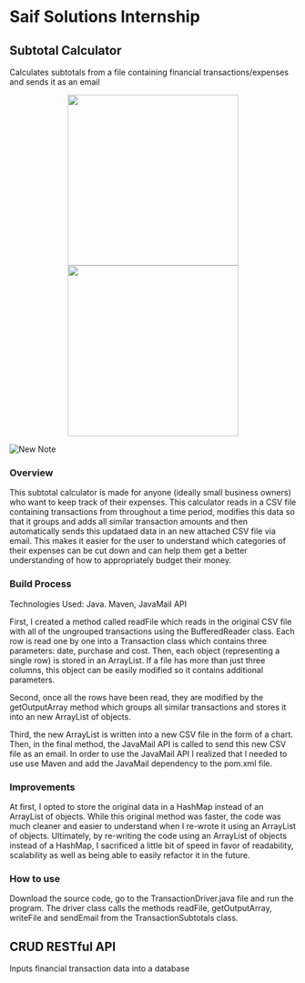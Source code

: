 # Saif Solutions Internship

## Subtotal Calculator

Calculates subtotals from a file containing financial transactions/expenses and sends it as an email

<p align="center">
  <img src= "https://user-images.githubusercontent.com/85238036/212371938-7aa764fb-d55d-47e6-bb95-0763257f17ed.jpeg" height = "300" />
  <img src= "https://user-images.githubusercontent.com/85238036/212372106-5c9122d5-2f0e-4663-aca0-9e1774f548a6.jpeg" height = "300"/>
</p>

![New Note](https://user-images.githubusercontent.com/85238036/212373250-f2bd3d59-f025-4a42-877a-176c9bf3de57.jpeg)



### Overview

This subtotal calculator is made for anyone (ideally small business owners) who want to keep track of their expenses. This calculator reads in a CSV file containing transactions from throughout a time period, modifies this data so that it groups and adds all similar transaction amounts and then automatically sends this updataed data in an new attached CSV file via email. This makes it easier for the user to understand which categories of their expenses can be cut down and can help them get a better understanding of how to appropriately budget their money.

### Build Process

Technologies Used: Java. Maven, JavaMail API

First, I created a method called readFile which reads in the original CSV file with all of the ungrouped transactions using the BufferedReader class. Each row is read one by one into a Transaction class which contains three parameters: date, purchase and cost. Then, each object (representing a single row) is stored in an ArrayList. If a file has more than just three columns, this object can be easily modified so it contains additional parameters. 

Second, once all the rows have been read, they are modified by the getOutputArray method which groups all similar transactions and stores it into an new ArrayList of objects. 

Third, the new ArrayList is written into a new CSV file in the form of a chart. Then, in the final method, the JavaMail API is called to send this new CSV file as an email. In order to use the JavaMail API I realized that I needed to use use Maven and add the JavaMail dependency to the pom.xml file. 

### Improvements

At first, I opted to store the original data in a HashMap instead of an ArrayList of objects. While this original method was faster, the code was much cleaner and easier to understand when I re-wrote it using an ArrayList of objects. Ultimately, by re-writing the code using an ArrayList of objects instead of a HashMap, I sacrificed a little bit of speed in favor of readability, scalability as well as being able to easily refactor it in the future.

### How to use

Download the source code, go to the TransactionDriver.java file and run the program. The driver class calls the methods readFile, getOutputArray, writeFile and sendEmail from the TransactionSubtotals class.


## CRUD RESTful API

Inputs financial transaction data into a database


